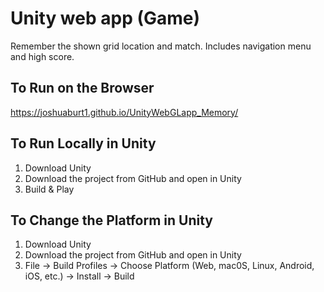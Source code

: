 # Unity web app (Game)
Remember the shown grid location and match. Includes navigation menu and high score. 

## To Run on the Browser
https://joshuaburt1.github.io/UnityWebGLapp_Memory/

## To Run Locally in Unity
1. Download Unity
2. Download the project from GitHub and open in Unity
3. Build & Play

## To Change the Platform in Unity 
1. Download Unity
2. Download the project from GitHub and open in Unity
3. File -> Build Profiles -> Choose Platform (Web, mac0S, Linux, Android, iOS, etc.) -> Install -> Build

